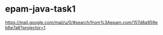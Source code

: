 # epam-java-task1
https://mail.google.com/mail/u/0/#search/from%3Aepam.com/157d8a959eb6e7a6?projector=1
